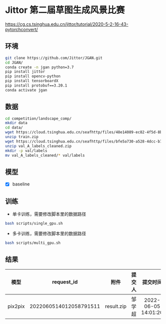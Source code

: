 # Jittor 第二届草图生成风景比赛

https://cg.cs.tsinghua.edu.cn/jittor/tutorial/2020-5-2-16-43-pytorchconvert/

## 环境

```bash
git clone https://github.com/Jittor/JGAN.git
cd JGAN/
conda create -n jgan python=3.7
pip install jittor
pip install opencv-python
pip install tensorboardX
pip install protobuf==3.20.1
conda activate jgan
```

## 数据

```bash
cd competition/landscape_comp/
mkdir data
cd data/
wget https://cloud.tsinghua.edu.cn/seafhttp/files/48e14089-ec82-4f5d-8bef-4db43cf7ecad/train.zip
unzip train.zip
wget https://cloud.tsinghua.edu.cn/seafhttp/files/bfe5a730-a528-4dcc-b780-8b22b2b8ce32/val_A_labels_cleaned.zip
unzip val_A_labels_cleaned.zip
mkdir -p val/labels
mv val_A_labels_cleaned/* val/labels
```

## 模型

- [x] baseline

## 训练

- 单卡训练，需要修改脚本里的数据路径

```bash
bash scripts/single_gpu.sh
```

- 多卡训练，需要修改脚本里的数据路径

```bash
bash scripts/multi_gpu.sh
```

## 结果

| 模型    |       request_id       |    附件    | 提交人 |       提交时间      | 状态 | mask accuary | 美学评分 | FID      | 总分   |
|---------|:----------------------:|:----------:|--------|:-------------------:|------|--------------|----------|----------|--------|
| pix2pix | 2022060514012058791511 | result.zip | 邹学超 | 2022-06-05 14:01:20 | 完成 | 0.7847       | 4.5244   | 107.4902 | 0.1775 |
